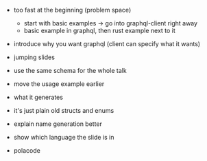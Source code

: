 - too fast at the beginning (problem space)
    - start with basic examples -> go into graphql-client right away
    - basic example in graphql, then rust example next to it
- introduce why you want graphql (client can specify what it wants)
- jumping slides
- use the same schema for the whole talk
- move the usage example earlier
- what it generates
- it's just plain old structs and enums
- explain name generation better
- show which language the slide is in

- polacode

